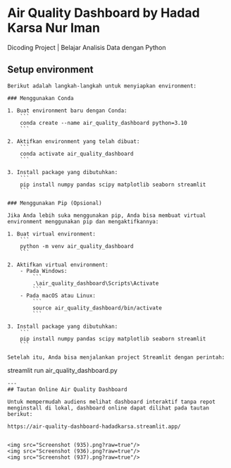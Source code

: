 # Air Quality Dashboard by Hadad Karsa Nur Iman
Dicoding Project | Belajar Analisis Data dengan Python

## Setup environment
```
Berikut adalah langkah-langkah untuk menyiapkan environment:

### Menggunakan Conda

1. Buat environment baru dengan Conda:
    ```
    conda create --name air_quality_dashboard python=3.10
    ```
  
2. Aktifkan environment yang telah dibuat:
    ```
    conda activate air_quality_dashboard
    ```

3. Install package yang dibutuhkan:
    ```
    pip install numpy pandas scipy matplotlib seaborn streamlit
    ```

### Menggunakan Pip (Opsional)

Jika Anda lebih suka menggunakan pip, Anda bisa membuat virtual environment menggunakan pip dan mengaktifkannya:

1. Buat virtual environment:
    ```
    python -m venv air_quality_dashboard
    ```

2. Aktifkan virtual environment:
    - Pada Windows:
        ```
        .\air_quality_dashboard\Scripts\Activate
        ```
    - Pada macOS atau Linux:
        ```
        source air_quality_dashboard/bin/activate
        ```

3. Install package yang dibutuhkan:
    ```
    pip install numpy pandas scipy matplotlib seaborn streamlit
    ```

Setelah itu, Anda bisa menjalankan project Streamlit dengan perintah:
```
streamlit run air_quality_dashboard.py
```
---
## Tautan Online Air Quality Dashboard

Untuk mempermudah audiens melihat dashboard interaktif tanpa repot menginstall di lokal, dashboard online dapat dilihat pada tautan berikut:

https://air-quality-dashboard-hadadkarsa.streamlit.app/


<img src="Screenshot (935).png?raw=true"/>
<img src="Screenshot (936).png?raw=true"/>
<img src="Screenshot (937).png?raw=true"/>
